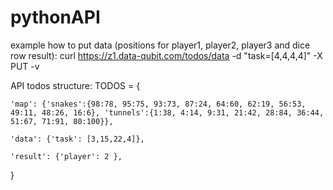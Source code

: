 # pythonAPI
example how to put data (positions for player1, player2, player3 and dice row result):
curl https://z1.data-qubit.com/todos/data -d "task=[4,4,4,4]" -X PUT -v

API todos structure:
TODOS = {

    'map': {'snakes':{98:78, 95:75, 93:73, 87:24, 64:60, 62:19, 56:53, 49:11, 48:26, 16:6}, 'tunnels':{1:38, 4:14, 9:31, 21:42, 28:84, 36:44, 51:67, 71:91, 80:100}},

    'data': {'task': [3,15,22,4]},

    'result': {'player': 2 },
}
